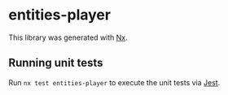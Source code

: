 # entities-player

This library was generated with [Nx](https://nx.dev).

## Running unit tests

Run `nx test entities-player` to execute the unit tests via [Jest](https://jestjs.io).
